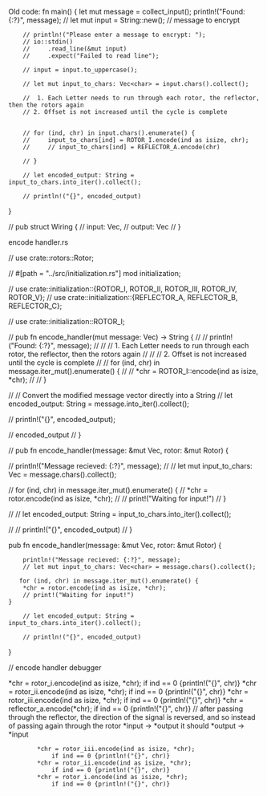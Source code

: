 Old code:
fn main() {
        let mut message = collect_input();
        println!("Found: {:?}", message);
        // let mut input = String::new(); // message to encrypt

        // println!("Please enter a message to encrypt: ");
        // io::stdin()
        //     .read_line(&mut input)
        //     .expect("Failed to read line");

        // input = input.to_uppercase();

        // let mut input_to_chars: Vec<char> = input.chars().collect();

        //  1. Each Letter needs to run through each rotor, the reflector, then the rotors again
        // 2. Offset is not increased until the cycle is complete

        
        // for (ind, chr) in input.chars().enumerate() {
        //     input_to_chars[ind] = ROTOR_I.encode(ind as isize, chr);
        //     // input_to_chars[ind] = REFLECTOR_A.encode(chr)
            
        // }

        // let encoded_output: String = input_to_chars.into_iter().collect();

        // println!("{}", encoded_output)
     
}

// pub struct Wiring {
//     input: Vec<char>,
//     output: Vec<char>
// }













encode handler.rs

// use crate::rotors::Rotor;

// #[path = "../src/initialization.rs"] mod initialization;

// use crate::initialization::{ROTOR_I, ROTOR_II, ROTOR_III, ROTOR_IV, ROTOR_V};
// use crate::initialization::{REFLECTOR_A, REFLECTOR_B, REFLECTOR_C};

// use crate::initialization::ROTOR_I;


// pub fn encode_handler(mut message: Vec<char>) -> String {
//         // println!("Found: {:?}", message);
//         // //  1. Each Letter needs to run through each rotor, the reflector, then the rotors again
//         // // 2. Offset is not increased until the cycle is complete
//         // for (ind, chr) in message.iter_mut().enumerate() {
//         //     *chr = ROTOR_I::encode(ind as isize, *chr); 
//         // }

//     // Convert the modified message vector directly into a String
//         let encoded_output: String = message.into_iter().collect();

//         println!("{}", encoded_output);

//         encoded_output
// }

// pub fn encode_handler(message: &mut Vec<char>, rotor: &mut Rotor) {
        
//         println!("Message recieved: {:?}", message);
//         // let mut input_to_chars: Vec<char> = message.chars().collect();
        
//        for (ind, chr) in message.iter_mut().enumerate() {
//         *chr = rotor.encode(ind as isize, *chr);
//         // print!("Waiting for input!")
//     }

//         // let encoded_output: String = input_to_chars.into_iter().collect();

//         // println!("{}", encoded_output)
// }






pub fn encode_handler(message: &mut Vec<char>, rotor: &mut Rotor) {
        
        println!("Message recieved: {:?}", message);
        // let mut input_to_chars: Vec<char> = message.chars().collect();
        
       for (ind, chr) in message.iter_mut().enumerate() {
        *chr = rotor.encode(ind as isize, *chr);
        // print!("Waiting for input!")
    }

        // let encoded_output: String = input_to_chars.into_iter().collect();

        // println!("{}", encoded_output)
}






// encode handler debugger

*chr = rotor_i.encode(ind as isize, *chr);
                if ind == 0 {println!("{}", chr)}
            *chr = rotor_ii.encode(ind as isize, *chr);
                if ind == 0 {println!("{}", chr)}
            *chr = rotor_iii.encode(ind as isize, *chr);
                if ind == 0 {println!("{}", chr)}
            *chr = reflector_a.encode(*chr);
                if ind == 0 {println!("{}", chr)}
            // after passing through the reflector, the direction of the signal is reversed, and so instead of passing again through the rotor *input -> *output it should *output -> *input

            *chr = rotor_iii.encode(ind as isize, *chr);
                if ind == 0 {println!("{}", chr)}
            *chr = rotor_ii.encode(ind as isize, *chr);
                if ind == 0 {println!("{}", chr)}
            *chr = rotor_i.encode(ind as isize, *chr);
                if ind == 0 {println!("{}", chr)}